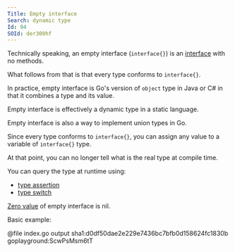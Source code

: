 ```yaml
---
Title: Empty interface
Search: dynamic type
Id: 94
SOId: der300hf
---
```

Technically speaking, an empty interface (`interface{}`) is an [interface](90) with no methods.

What follows from that is that every type conforms to `interface{}`.

In practice, empty interface is Go's version of `object` type in Java or C# in that it combines a type and its value.

Empty interface is effectively a dynamic type in a static language.

Empty interface is also a way to implement union types in Go.

Since every type conforms to `interface{}`, you can assign any value to a variable of `interface{}` type.

At that point, you can no longer tell what is the real type at compile time.

You can query the type at runtime using:
* [type assertion](95)
* [type switch](96)

[Zero value](29) of empty interface is nil.

Basic example:

@file index.go output sha1:d0df50dae2e229e7436bc7bfb0d158624fc1830b goplayground:ScwPsMsm6tT

<!-- TODO: how interface is implemented -->

<!-- TODO: describe a gotcha of nil vs. value is nil -->
